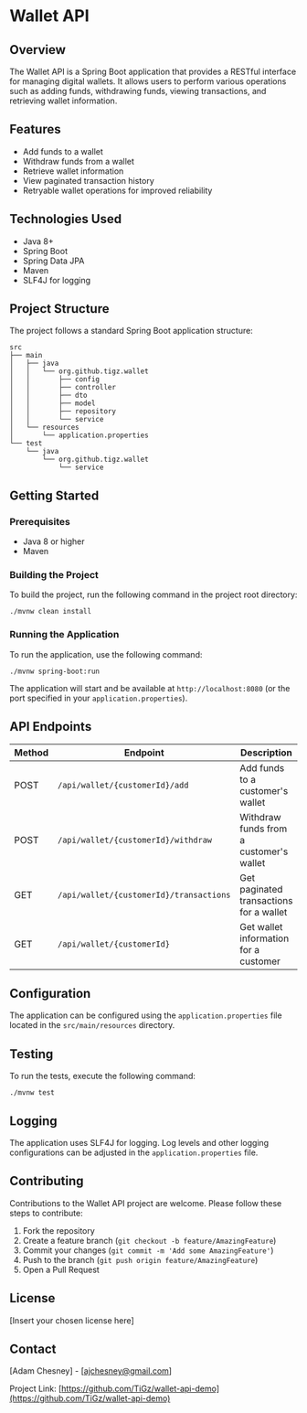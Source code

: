# Wallet API

## Overview

The Wallet API is a Spring Boot application that provides a RESTful interface for managing digital wallets. It allows users to perform various operations such as adding funds, withdrawing funds, viewing transactions, and retrieving wallet information.

## Features

- Add funds to a wallet
- Withdraw funds from a wallet
- Retrieve wallet information
- View paginated transaction history
- Retryable wallet operations for improved reliability

## Technologies Used

- Java 8+
- Spring Boot
- Spring Data JPA
- Maven
- SLF4J for logging

## Project Structure

The project follows a standard Spring Boot application structure:

```
src
├── main
│   ├── java
│   │   └── org.github.tigz.wallet
│   │       ├── config
│   │       ├── controller
│   │       ├── dto
│   │       ├── model
│   │       ├── repository
│   │       └── service
│   └── resources
│       └── application.properties
└── test
    └── java
        └── org.github.tigz.wallet
            └── service
```

## Getting Started

### Prerequisites

- Java 8 or higher
- Maven

### Building the Project

To build the project, run the following command in the project root directory:

```
./mvnw clean install
```

### Running the Application

To run the application, use the following command:

```
./mvnw spring-boot:run
```

The application will start and be available at `http://localhost:8080` (or the port specified in your `application.properties`).

## API Endpoints

| Method | Endpoint                          | Description                                |
|--------|-----------------------------------|--------------------------------------------|
| POST   | `/api/wallet/{customerId}/add`    | Add funds to a customer's wallet           |
| POST   | `/api/wallet/{customerId}/withdraw`| Withdraw funds from a customer's wallet    |
| GET    | `/api/wallet/{customerId}/transactions` | Get paginated transactions for a wallet |
| GET    | `/api/wallet/{customerId}`        | Get wallet information for a customer      |

## Configuration

The application can be configured using the `application.properties` file located in the `src/main/resources` directory.

## Testing

To run the tests, execute the following command:

```
./mvnw test
```

## Logging

The application uses SLF4J for logging. Log levels and other logging configurations can be adjusted in the `application.properties` file.

## Contributing

Contributions to the Wallet API project are welcome. Please follow these steps to contribute:

1. Fork the repository
2. Create a feature branch (`git checkout -b feature/AmazingFeature`)
3. Commit your changes (`git commit -m 'Add some AmazingFeature'`)
4. Push to the branch (`git push origin feature/AmazingFeature`)
5. Open a Pull Request

## License

[Insert your chosen license here]

## Contact

[Adam Chesney] - [ajchesney@gmail.com]

Project Link: [https://github.com/TiGz/wallet-api-demo](https://github.com/TiGz/wallet-api-demo)